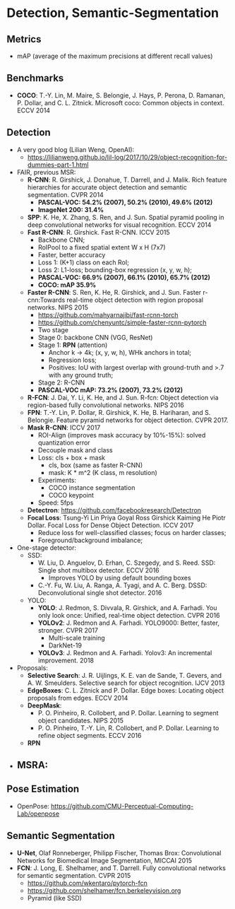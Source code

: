 # Detection, Semantic-Segmentation

## Metrics
- mAP (average of the maximum precisions at different recall values)

## Benchmarks
- **COCO**: T.-Y. Lin, M. Maire, S. Belongie, J. Hays, P. Perona, D. Ramanan, P. Dollar, and C. L. Zitnick. Microsoft coco: Common objects in context. ECCV 2014

## Detection
- A very good blog (Lilian Weng, OpenAI):
	- https://lilianweng.github.io/lil-log/2017/10/29/object-recognition-for-dummies-part-1.html
- FAIR, previous MSR:
	- **R-CNN**: R. Girshick, J. Donahue, T. Darrell, and J. Malik. Rich feature hierarchies for accurate object detection and semantic segmentation. CVPR 2014
		- **PASCAL-VOC: 54.2% (2007), 50.2% (2010), 49.6% (2012)**
		- **ImageNet 200: 31.4%**
	- **SPP**: K. He, X. Zhang, S. Ren, and J. Sun. Spatial pyramid pooling in deep convolutional networks for visual recognition. ECCV 2014
	- **Fast R-CNN**: R. Girshick. Fast R-CNN. ICCV 2015
		- Backbone CNN;
		- RoIPool to a fixed spatial extent W x H (7x7)
		- Faster, better accuracy
		- Loss 1: (K+1) class on each RoI;
		- Loss 2: L1-loss; bounding-box regression (x, y, w, h);
		- **PASCAL-VOC: 66.9% (2007), 66.1% (2010), 65.7% (2012)**
		- **COCO: mAP 35.9%**
	- **Faster R-CNN**: S. Ren, K. He, R. Girshick, and J. Sun. Faster r-cnn:Towards real-time object detection with region proposal networks. NIPS 2015 
		- https://github.com/mahyarnajibi/fast-rcnn-torch
		- https://github.com/chenyuntc/simple-faster-rcnn-pytorch
		- Two stage
		- Stage 0: backbone CNN (VGG, ResNet)
		- Stage 1: **RPN** (attention)
			- Anchor k -> 4k; (x, y, w, h), WHk anchors in total;
			- Regression loss;
			- Positives: IoU with largest overlap with ground-truth and >.7 with any ground truth;
		- Stage 2: R-CNN
		- **PASCAL-VOC mAP: 73.2% (2007), 73.2% (2012)**
	- **R-FCN**: J. Dai, Y. Li, K. He, and J. Sun. R-fcn: Object detection via region-based fully convolutional networks. NIPS 2016
	- **FPN**: T.-Y. Lin, P. Dollar, R. Girshick, K. He, B. Hariharan, and S. Belongie. Feature pyramid networks for object detection. CVPR 2017.
	- **Mask R-CNN**: ICCV 2017
		- ROI-Align (improves mask accuracy by 10%-15%): solved quantization error
		- Decouple mask and class
		- Loss: cls + box + mask
			- cls, box (same as faster R-CNN)
			- mask: K * m^2 (K class, m resolution)
		- Experiments:
			- COCO instance segmentation
			- COCO keypoint
		- Speed: 5fps
	- **Detectron**: https://github.com/facebookresearch/Detectron
	- **Focal Loss**: Tsung-Yi Lin Priya Goyal Ross Girshick Kaiming He Piotr Dollar. Focal Loss for Dense Object Detection. ICCV 2017
		- Reduce loss for well-classified classes; focus on harder classes;
		- Foreground/background imbalance;
- One-stage detector:
	- SSD:
		- W. Liu, D. Anguelov, D. Erhan, C. Szegedy, and S. Reed. SSD: Single shot multibox detector. ECCV 2016
			- Improves YOLO by using default bounding boxes
		- C.-Y. Fu, W. Liu, A. Ranga, A. Tyagi, and A. C. Berg. DSSD: Deconvolutional single shot detector. 2016
	- YOLO:
		- **YOLO**: J. Redmon, S. Divvala, R. Girshick, and A. Farhadi. You only look once: Unified, real-time object detection. CVPR 2016
		- **YOLOv2**: J. Redmon and A. Farhadi. YOLO9000: Better, faster, stronger. CVPR 2017
			- Multi-scale training
			- DarkNet-19
		- **YOLOv3**: J. Redmon and A. Farhadi. Yolov3: An incremental improvement. 2018
- Proposals:
	- **Selective Search**: J. R. Uijlings, K. E. van de Sande, T. Gevers, and A. W. Smeulders. Selective search for object recognition. IJCV 2013
	- **EdgeBoxes**:  C. L. Zitnick and P. Dollar. Edge boxes: Locating object proposals from edges. ECCV 2014
	- **DeepMask**:
		- P. O. Pinheiro, R. Collobert, and P. Dollar. Learning to segment object candidates. NIPS 2015
		- P. O. Pinheiro, T.-Y. Lin, R. Collobert, and P. Dollar. Learning to refine object segments. ECCV 2016
	- **RPN**
- **MSRA**:
	- 

## Pose Estimation
- OpenPose: https://github.com/CMU-Perceptual-Computing-Lab/openpose

## Semantic Segmentation
- **U-Net**, Olaf Ronneberger, Philipp Fischer, Thomas Brox: Convolutional Networks for Biomedical Image Segmentation, MICCAI 2015
- **FCN**: J. Long, E. Shelhamer, and T. Darrell. Fully convolutional networks for semantic segmentation. CVPR 2015
	- https://github.com/wkentaro/pytorch-fcn
	- https://github.com/shelhamer/fcn.berkeleyvision.org
	- Pyramid (like SSD)